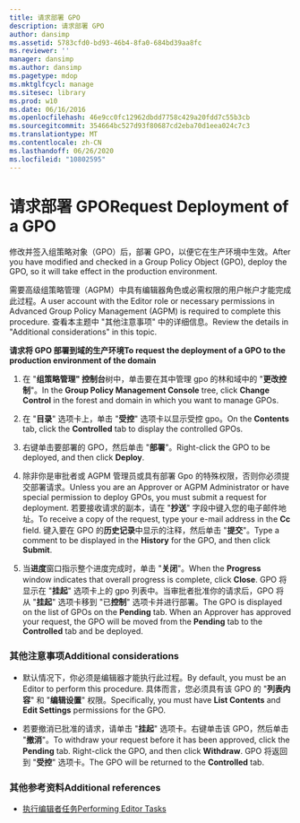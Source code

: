 ```yaml
---
title: 请求部署 GPO
description: 请求部署 GPO
author: dansimp
ms.assetid: 5783cfd0-bd93-46b4-8fa0-684bd39aa8fc
ms.reviewer: ''
manager: dansimp
ms.author: dansimp
ms.pagetype: mdop
ms.mktglfcycl: manage
ms.sitesec: library
ms.prod: w10
ms.date: 06/16/2016
ms.openlocfilehash: 46e9cc0fc12962dbdd7758c429a20fdd7c55b3cb
ms.sourcegitcommit: 354664bc527d93f80687cd2eba70d1eea024c7c3
ms.translationtype: MT
ms.contentlocale: zh-CN
ms.lasthandoff: 06/26/2020
ms.locfileid: "10802595"
---
```

# <span data-ttu-id="1ebb2-103">请求部署 GPO</span><span class="sxs-lookup"><span data-stu-id="1ebb2-103">Request Deployment of a GPO</span></span>


<span data-ttu-id="1ebb2-104">修改并签入组策略对象（GPO）后，部署 GPO，以便它在生产环境中生效。</span><span class="sxs-lookup"><span data-stu-id="1ebb2-104">After you have modified and checked in a Group Policy Object (GPO), deploy the GPO, so it will take effect in the production environment.</span></span>

<span data-ttu-id="1ebb2-105">需要高级组策略管理（AGPM）中具有编辑器角色或必需权限的用户帐户才能完成此过程。</span><span class="sxs-lookup"><span data-stu-id="1ebb2-105">A user account with the Editor role or necessary permissions in Advanced Group Policy Management (AGPM) is required to complete this procedure.</span></span> <span data-ttu-id="1ebb2-106">查看本主题中 "其他注意事项" 中的详细信息。</span><span class="sxs-lookup"><span data-stu-id="1ebb2-106">Review the details in "Additional considerations" in this topic.</span></span>

**<span data-ttu-id="1ebb2-107">请求将 GPO 部署到域的生产环境</span><span class="sxs-lookup"><span data-stu-id="1ebb2-107">To request the deployment of a GPO to the production environment of the domain</span></span>**

1.  <span data-ttu-id="1ebb2-108">在 "**组策略管理" 控制台**树中，单击要在其中管理 gpo 的林和域中的 "**更改控制**"。</span><span class="sxs-lookup"><span data-stu-id="1ebb2-108">In the **Group Policy Management Console** tree, click **Change Control** in the forest and domain in which you want to manage GPOs.</span></span>

2.  <span data-ttu-id="1ebb2-109">在 "**目录**" 选项卡上，单击 "**受控**" 选项卡以显示受控 gpo。</span><span class="sxs-lookup"><span data-stu-id="1ebb2-109">On the **Contents** tab, click the **Controlled** tab to display the controlled GPOs.</span></span>

3.  <span data-ttu-id="1ebb2-110">右键单击要部署的 GPO，然后单击 "**部署**"。</span><span class="sxs-lookup"><span data-stu-id="1ebb2-110">Right-click the GPO to be deployed, and then click **Deploy**.</span></span>

4.  <span data-ttu-id="1ebb2-111">除非你是审批者或 AGPM 管理员或具有部署 Gpo 的特殊权限，否则你必须提交部署请求。</span><span class="sxs-lookup"><span data-stu-id="1ebb2-111">Unless you are an Approver or AGPM Administrator or have special permission to deploy GPOs, you must submit a request for deployment.</span></span> <span data-ttu-id="1ebb2-112">若要接收请求的副本，请在 "**抄送**" 字段中键入您的电子邮件地址。</span><span class="sxs-lookup"><span data-stu-id="1ebb2-112">To receive a copy of the request, type your e-mail address in the **Cc** field.</span></span> <span data-ttu-id="1ebb2-113">键入要在 GPO 的**历史记录**中显示的注释，然后单击 "**提交**"。</span><span class="sxs-lookup"><span data-stu-id="1ebb2-113">Type a comment to be displayed in the **History** for the GPO, and then click **Submit**.</span></span>

5.  <span data-ttu-id="1ebb2-114">当**进度**窗口指示整个进度完成时，单击 "**关闭**"。</span><span class="sxs-lookup"><span data-stu-id="1ebb2-114">When the **Progress** window indicates that overall progress is complete, click **Close**.</span></span> <span data-ttu-id="1ebb2-115">GPO 将显示在 "**挂起**" 选项卡上的 gpo 列表中。当审批者批准你的请求后，GPO 将从 "**挂起**" 选项卡移到 "已**控制**" 选项卡并进行部署。</span><span class="sxs-lookup"><span data-stu-id="1ebb2-115">The GPO is displayed on the list of GPOs on the **Pending** tab. When an Approver has approved your request, the GPO will be moved from the **Pending** tab to the **Controlled** tab and be deployed.</span></span>

### <span data-ttu-id="1ebb2-116">其他注意事项</span><span class="sxs-lookup"><span data-stu-id="1ebb2-116">Additional considerations</span></span>

-   <span data-ttu-id="1ebb2-117">默认情况下，你必须是编辑器才能执行此过程。</span><span class="sxs-lookup"><span data-stu-id="1ebb2-117">By default, you must be an Editor to perform this procedure.</span></span> <span data-ttu-id="1ebb2-118">具体而言，您必须具有该 GPO 的 "**列表内容**" 和 "**编辑设置**" 权限。</span><span class="sxs-lookup"><span data-stu-id="1ebb2-118">Specifically, you must have **List Contents** and **Edit Settings** permissions for the GPO.</span></span>

-   <span data-ttu-id="1ebb2-119">若要撤消已批准的请求，请单击 "**挂起**" 选项卡。右键单击该 GPO，然后单击 "**撤消**"。</span><span class="sxs-lookup"><span data-stu-id="1ebb2-119">To withdraw your request before it has been approved, click the **Pending** tab. Right-click the GPO, and then click **Withdraw**.</span></span> <span data-ttu-id="1ebb2-120">GPO 将返回到 "**受控**" 选项卡。</span><span class="sxs-lookup"><span data-stu-id="1ebb2-120">The GPO will be returned to the **Controlled** tab.</span></span>

### <span data-ttu-id="1ebb2-121">其他参考资料</span><span class="sxs-lookup"><span data-stu-id="1ebb2-121">Additional references</span></span>

-   [<span data-ttu-id="1ebb2-122">执行编辑者任务</span><span class="sxs-lookup"><span data-stu-id="1ebb2-122">Performing Editor Tasks</span></span>](performing-editor-tasks-agpm40.md)

 

 






